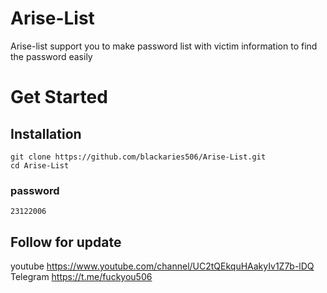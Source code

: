 # Arise-List
Arise-list support you to make password list with victim information to find the password easily
# Get Started

## Installation
```
git clone https://github.com/blackaries506/Arise-List.git
cd Arise-List
```
 
### password
```
23122006
```

## Follow for update
youtube https://www.youtube.com/channel/UC2tQEkquHAakyIv1Z7b-lDQ                                                                          
Telegram https://t.me/fuckyou506



